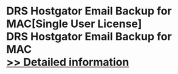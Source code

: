 # DRS Hostgator Email Backup for MAC[Single User License]<br />DRS Hostgator Email Backup for MAC<br />[>> Detailed information](https://secure.shareit.com/shareit/product.html?productid=301004940&affiliateid=200057808)